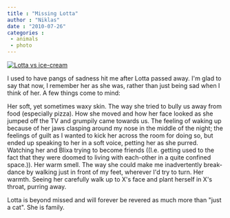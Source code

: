 ```yaml
---
title : "Missing Lotta"
author : "Niklas"
date : "2010-07-26"
categories : 
 - animals
 - photo
---
```


[![](http://farm4.static.flickr.com/3291/2933803029_7e49c58ae5.jpg "Lotta vs ice-cream")](http://www.flickr.com/photos/pivic/2933803029/)

I used to have pangs of sadness hit me after Lotta passed away. I'm glad to say that now, I remember her as she was, rather than just being sad when I think of her. A few things come to mind:

Her soft, yet sometimes waxy skin. The way she tried to bully us away from food (especially pizza). How she moved and how her face looked as she jumped off the TV and grumpily came towards us. The feeling of waking up because of her jaws clasping around my nose in the middle of the night; the feelings of guilt as I wanted to kick her across the room for doing so, but ended up speaking to her in a soft voice, petting her as she purred. Watching her and Blixa trying to become friends ((I.e. getting used to the fact that they were doomed to living with each-other in a quite confined space.)). Her warm smell. The way she could make me inadvertently break-dance by walking just in front of my feet, wherever I'd try to turn. Her warmth. Seeing her carefully walk up to X's face and plant herself in X's throat, purring away.

Lotta is beyond missed and will forever be revered as much more than "just a cat". She is family.
